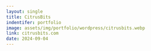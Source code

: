 ```yaml
---
layout: single
title: CitrusBits
indentifer: portfolio
image: assets/img/portfolio/wordpress/citrusbits.webp
link: citrusbits.com
date: 2024-09-04
---
```

